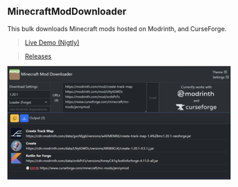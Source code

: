 ## MinecraftModDownloader
This bulk downloads Minecraft mods hosted on Modrinth, and CurseForge. 

> [Live Demo (Nigtly)](https://thehousewashere.github.io/MinecraftModDownloader/)

> [Releases](https://github.com/thehousewashere/MinecraftModDownloader/releases) 

![Screenshot](screenshot1.png)